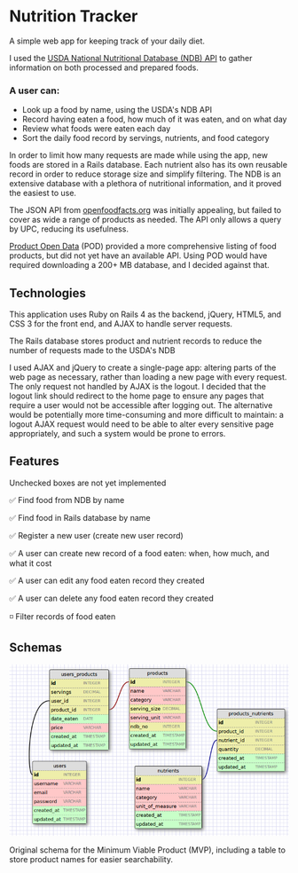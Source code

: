 # Nutrition Tracker

A simple web app for keeping track of your daily diet.

I used the <a href='https://ndb.nal.usda.gov/ndb/api/doc' target="_blank">USDA National Nutritional Database (NDB) API</a> to gather information on both processed and prepared foods.

### A user can:

* Look up a food by name, using the USDA's NDB API
* Record having eaten a food, how much of it was eaten, and on what day
* Review what foods were eaten each day
* Sort the daily food record by servings, nutrients, and food category

In order to limit how many requests are made while using the app, new foods are stored in a Rails database. Each nutrient also has its own reusable record in order to reduce storage size and simplify filtering. The NDB is an extensive database with a plethora of nutritional information, and it proved the easiest to use.

The JSON API from <a href="http://openfoodfacts.org" target="_blank">openfoodfacts.org</a> was initially appealing, but failed to cover as wide a range of products as needed. The API only allows a query by UPC, reducing its usefulness.

<a href="http://www.product-open-data.com/navigate/">Product Open Data</a> (POD) provided a more comprehensive listing of food products, but did not yet have an available API. Using POD would have required downloading a 200+ MB database, and I decided against that.

## Technologies

This application uses Ruby on Rails 4 as the backend, jQuery, HTML5, and CSS 3 for the front end, and AJAX to handle server requests.

The Rails database stores product and nutrient records to reduce the number of requests made to the USDA's NDB

I used AJAX and jQuery to create a single-page app: altering parts of the web page as necessary, rather than loading a new page with every request. The only request not handled by AJAX is the logout. I decided that the logout link should redirect to the home page to ensure any pages that require a user would not be accessible after logging out. The alternative would be potentially more time-consuming and more difficult to maintain: a logout AJAX request would need to be able to alter every sensitive page appropriately, and such a system would be prone to errors.

## Features

Unchecked boxes are not yet implemented

:white_check_mark: Find food from NDB by name

:white_check_mark: Find food in Rails database by name

:white_check_mark: Register a new user (create new user record)

:white_check_mark: A user can create new record of a food eaten: when, how much, and what it cost

:white_check_mark: A user can edit any food eaten record they created

:white_check_mark: A user can delete any food eaten record they created

:white_medium_small_square: Filter records of food eaten

## Schemas

<img src="mvp-schema.png" title="MVP Schema"/>

Original schema for the Minimum Viable Product (MVP), including a table to store product names for easier searchability.
